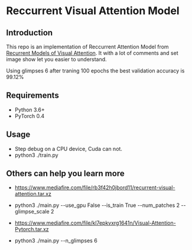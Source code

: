 # Reccurrent Visual Attention Model

## Introduction
This repo is an implementation of Reccurrent Attention Model from [Recurrent Models of Visual Attention](http://papers.nips.cc/paper/5542-recurrent-models-of-visual-attention.pdf). It with a lot of comments and set image show let you easier to understand.

Using glimpses 6 after traning 100 epochs the best validation accuracy is 99.12%

## Requirements

- Python 3.6+
- PyTorch 0.4

## Usage

- Step debug on a CPU device, Cuda can not.
- python3 ./train.py

## Others can help you learn more

- https://www.mediafire.com/file/rb3f42h0jbord11/recurrent-visual-attention.tar.xz
- python3 ./main.py --use_gpu False --is_train True --num_patches 2 --glimpse_scale 2

- https://www.mediafire.com/file/kl7epkvxrg1641n/Visual-Attention-Pytorch.tar.xz
- python3 ./main.py --n_glimpses 6
